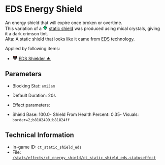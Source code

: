 # EDS Energy Shield

An energy shield that will expire once broken or overtime.  
This variation of a <img src="https://raw.githubusercontent.com/Ceterai/Enternia/main/stats/effects/ct_energy_shield/ct_static_shield.png" alt="Static Shield icon" loading="lazy" width="auto" height="16px"/> [static shield](https://ceterai.github.io/MyEnternia/Wiki/StaticShield) was produced using mical crystals, giving it a dark crimson tint.  
Alta: A static shield that looks like it came from [EDS](https://ceterai.github.io/MyEnternia/Wiki/Tags/Eds) technology.

Applied by following items:

- <img src="https://raw.githubusercontent.com/Ceterai/Enternia/main/items/generic/other/ct_eds_shielder.png" alt="EDS Shielder ★ icon" loading="lazy" width="auto" height="16px"/> [EDS Shielder ★](https://ceterai.github.io/MyEnternia/Wiki/EDSShielder)

## Parameters

- Blocking Stat: `emiJam`
- Default Duration: 20s
- Effect parameters: 

- Shield Base: 100.0- Shield From Health Percent: 0.35- Visuals: `border=2;b8182499;b81824ff`

## Technical Information

- In-game ID: `ct_static_shield_eds`
- File: [`/stats/effects/ct_energy_shield/ct_static_shield_eds.statuseffect`](https://github.com/Ceterai/Enternia/blob/main/stats/effects/ct_energy_shield/ct_static_shield_eds.statuseffect)
